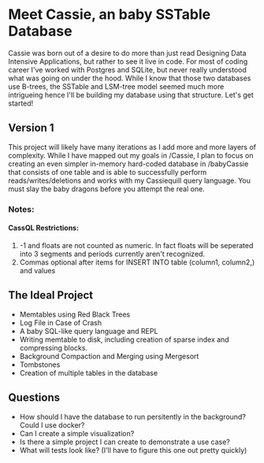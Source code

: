 # Meet Cassie, an baby SSTable Database

Cassie was born out of a desire to do more than just read Designing Data Intensive Applications, but rather to see it live in code. For most of coding career I've worked with Postgres and SQLite, but never really understood what was going on under the hood. While I know that those two databases use B-trees, the SSTable and LSM-tree model seemed much more intrigueing hence I'll be building my database using that structure. Let's get started!

## Version 1

This project will likely have many iterations as I add more and more layers of complexity. While I have mapped out my goals in /Cassie, I plan to focus on creating an even simpler in-memory hard-coded database in /babyCassie that consists of one table and is able to successfully perform reads/writes/deletions and works with my Cassiequill query language. You must slay the baby dragons before you attempt the real one.

### Notes:

#### CassQL Restrictions:

1. -1 and floats are not counted as numeric. In fact floats will be seperated into 3 segments and periods currently aren't recognized.
2. Commas optional after items for INSERT INTO table (column1, column2,) and values

## The Ideal Project

- Memtables using Red Black Trees
- Log File in Case of Crash
- A baby SQL-like query language and REPL
- Writing memtable to disk, including creation of sparse index and compressing blocks.
- Background Compaction and Merging using Mergesort
- Tombstones
- Creation of multiple tables in the database

## Questions

- How should I have the database to run persitently in the background? Could I use docker? 
- Can I create a simple visualization?
- Is there a simple project I can create to demonstrate a use case?
- What will tests look like? (I'll have to figure this one out pretty quickly)